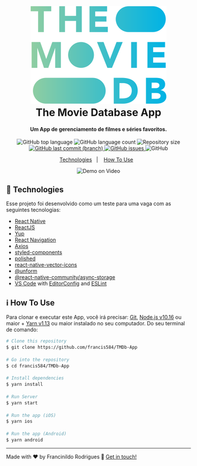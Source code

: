<h1 align="center">
    <img alt="React RocketShoes" src="./src/assets/logo@2x.png" />
    <br>
    The Movie Database App
</h1>

<h4 align="center">
  Um App de gerenciamento de filmes e séries favoritos.
</h4>
<p align="center">
  <img alt="GitHub top language" src="https://img.shields.io/github/languages/top/francis584/TMDb-App">

  <img alt="GitHub language count" src="https://img.shields.io/github/languages/count/francis584/TMDb-App">

  <img alt="Repository size" src="https://img.shields.io/github/repo-size/francis584/TMDb-App">
  <a href="https://github.com/francis584/TMDb-App/commits/master">
    <img alt="GitHub last commit (branch)" src="https://img.shields.io/github/last-commit/francis584/TMDb-App/master">
  </a>

  <a href="https://github.com/francis584/TMDb-App/issues">
    <img alt="GitHub issues" src="https://img.shields.io/github/issues/francis584/TMDb-App">

  </a>

  <img alt="GitHub" src="https://img.shields.io/npm/l/react-native">
</p>

<p align="center">
  <a href="#rocket-technologies">Technologies</a>&nbsp;&nbsp;&nbsp;|&nbsp;&nbsp;&nbsp;
  <a href="#information_source-how-to-use">How To Use</a>&nbsp;&nbsp;&nbsp;
</p>

<p align="center">
  <img alt="Demo on Video" src="./assets/TMDb01.gif">
</p>

## :rocket: Technologies

Esse projeto foi desenvolvido como um teste para uma vaga com as seguintes tecnologias:

- [React Native](https://reactnative.dev/)
- [ReactJS](https://reactjs.org/)
- [Yup](https://github.com/jquense/yup)
- [React Navigation](https://reactnavigation.org/)
- [Axios](https://github.com/axios/axios)
- [styled-components](https://www.styled-components.com/)
- [polished](http://polished.js.org/docs)
- [react-native-vector-icons](https://github.com/oblador/react-native-vector-icons)
- [@unform](https://unform.dev/)
- [@react-native-community/async-storage](https://reactnative.dev/docs/asyncstorage)
- [VS Code][vc] with [EditorConfig][vceditconfig] and [ESLint][vceslint]

## :information_source: How To Use

Para clonar e executar este App, você irá precisar: [Git](https://git-scm.com), [Node.js v10.16][nodejs] ou maior + [Yarn v1.13][yarn] ou maior instalado no seu computador. Do seu terminal de comando:

```bash
# Clone this repository
$ git clone https://github.com/francis584/TMDb-App

# Go into the repository
$ cd francis584/TMDb-App

# Install dependencies
$ yarn install

# Run Server
$ yarn start

# Run the app (iOS)
$ yarn ios

# Run the app (Android)
$ yarn android
```

---

Made with ♥ by Francinildo Rodrigues :wave: [Get in touch!](https://www.linkedin.com/in/francinildo-rodrigues/)

[nodejs]: https://nodejs.org/
[yarn]: https://yarnpkg.com/
[vc]: https://code.visualstudio.com/
[vceditconfig]: https://marketplace.visualstudio.com/items?itemName=EditorConfig.EditorConfig
[vceslint]: https://marketplace.visualstudio.com/items?itemName=dbaeumer.vscode-eslint

